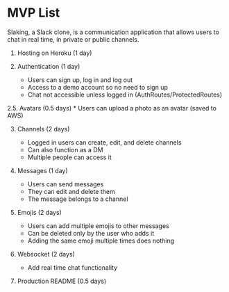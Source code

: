 # MVP List

Slaking, a Slack clone, is a communication application that allows users to chat in real time, in private or public channels.

1. Hosting on Heroku (1 day)

2. Authentication (1 day)
    * Users can sign up, log in and log out
    * Access to a demo account so no need to sign up
    * Chat not accessible unless logged in (AuthRoutes/ProtectedRoutes)

2.5. Avatars (0.5 days)
    * Users can upload a photo as an avatar (saved to AWS)

3. Channels (2 days)
    * Logged in users can create, edit, and delete channels
    * Can also function as a DM
    * Multiple people can access it

4. Messages (1 day)
    * Users can send messages
    * They can edit and delete them
    * The message belongs to a channel

5. Emojis (2 days)
    * Users can add multiple emojis to other messages
    * Can be deleted only by the user who adds it
    * Adding the same emoji multiple times does nothing

6. Websocket (2 days)
    * Add real time chat functionality

7. Production README (0.5 days)
